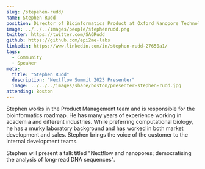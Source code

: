 ```yaml
---
slug: /stepehen-rudd/
name: Stephen Rudd
position: Director of Bioinformatics Product at Oxford Nanopore Technologies
image: ../../../images/people/stephenrudd.png
twitter: https://twitter.com/SAGRudd
github: https://github.com/epi2me-labs
linkedin: https://www.linkedin.com/in/stephen-rudd-27650a1/
tags:
  - Community
  - Speaker
meta:
  title: "Stephen Rudd"
  description: "Nextflow Summit 2023 Presenter"
  image: ../../../images/share/boston/presenter-stephen-rudd.jpg
attending: Boston
---
```


Stephen works in the Product Management team and is responsible for the bioinformatics roadmap. He has many years of experience working in academia and different industries. While preferring computational biology, he has a murky laboratory background and has worked in both market development and sales. Stephen brings the voice of the customer to the internal development teams.

Stephen will present a talk titled "Nextflow and nanopores; democratising the analysis of long-read DNA sequences".
